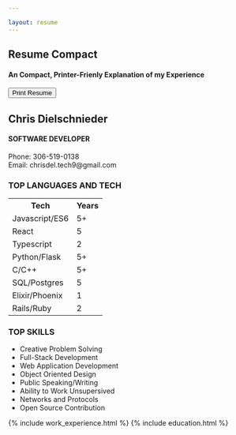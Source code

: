 ```yaml
---

layout: resume  
---
```

<h2 id="compact-resume-h2" class="resume-header compact-resume-header no-print">Resume Compact</h2>
<h4 id="compact-resume-h3" class="resume-header compact-resume-header no-print">An Compact, Printer-Frienly Explanation of my Experience</h4>
<input class="no-print" type="button" value="Print Resume" onClick="window.print()">
<section class="resume-container page-container">
    <div class="resume-title">
        <h2>Chris Dielschnieder</h2>
        <h4>SOFTWARE DEVELOPER</h4>
        <div class="print-only">Phone: 306-519-0138</div>
        <div class="print-only">Email: chrisdel.tech9@gmail.com</div>
    </div>
    <div class="skills-print-container">
        <div id="resume-Languages">
            <h3>TOP LANGUAGES AND TECH</h3>
            <table>
                <tr>
                    <th>Tech</th>
                    <th>Years</th>
                </tr>
                <tr>
                    <td>Javascript/ES6</td>
                    <td>5+</td>
                </tr>
                <tr>
                    <td>React</td>
                    <td>5</td>
                </tr>
                <tr>
                    <td>Typescript</td>
                    <td>2</td>
                </tr>
                <tr>
                    <td>Python/Flask</td>
                    <td>5+</td>
                </tr>
                <tr>
                    <td>C/C++</td>
                    <td>5+</td>
                </tr>
                <tr>
                    <td>SQL/Postgres</td>
                    <td>5</td>
                </tr>
                <tr>
                    <td>Elixir/Phoenix</td>
                    <td>1</td>
                </tr>
                <tr>
                    <td>Rails/Ruby</td>
                    <td>2</td>
                </tr>
            </table>
        </div>
        <div id="top-skills">
            <h3>TOP SKILLS</h3>
            <ul>
                <li>Creative Problem Solving</li>
                <li>Full-Stack Development</li>
                <li>Web Application Development</li>
                <li>Object Oriented Design</li>
                <li>Public Speaking/Writing</li>
                <li>Ability to Work Unsupersived</li>
                <li>Networks and Protocols</li>
                <li>Open Source Contribution</li>
            </ul>
        </div>
    </div>
    {% include work_experience.html %}
    {% include education.html %}
</section>
